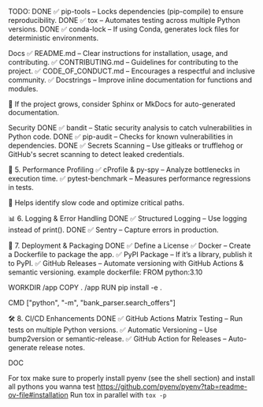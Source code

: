 TODO:
DONE ✅ pip-tools – Locks dependencies (pip-compile) to ensure reproducibility.
DONE ✅ tox – Automates testing across multiple Python versions.
DONE ✅ conda-lock – If using Conda, generates lock files for deterministic environments.

Docs
✅ README.md – Clear instructions for installation, usage, and contributing.
✅ CONTRIBUTING.md – Guidelines for contributing to the project.
✅ CODE_OF_CONDUCT.md – Encourages a respectful and inclusive community.
✅ Docstrings – Improve inline documentation for functions and modules.

📌 If the project grows, consider Sphinx or MkDocs for auto-generated documentation.


Security
DONE ✅ bandit – Static security analysis to catch vulnerabilities in Python code.
DONE ✅ pip-audit – Checks for known vulnerabilities in dependencies.
DONE ✅ Secrets Scanning – Use gitleaks or trufflehog or GitHub's secret scanning to detect leaked credentials.


🚀 5. Performance Profiling
✅ cProfile & py-spy – Analyze bottlenecks in execution time.
✅ pytest-benchmark – Measures performance regressions in tests.

📌 Helps identify slow code and optimize critical paths.

📊 6. Logging & Error Handling
DONE ✅ Structured Logging – Use logging instead of print().
DONE ✅ Sentry – Capture errors in production.



📡 7. Deployment & Packaging
DONE ✅ Define a License
✅ Docker – Create a Dockerfile to package the app.
✅ PyPI Package – If it’s a library, publish it to PyPI.
✅ GitHub Releases – Automate versioning with GitHub Actions & semantic versioning.
example dockerfile:
FROM python:3.10

WORKDIR /app
COPY . /app
RUN pip install -e .

CMD ["python", "-m", "bank_parser.search_offers"]


🛠 8. CI/CD Enhancements
DONE ✅ GitHub Actions Matrix Testing – Run tests on multiple Python versions.
✅ Automatic Versioning – Use bump2version or semantic-release.
✅ GitHub Action for Releases – Auto-generate release notes.



DOC

For tox make sure to properly install pyenv (see the shell section) and install all pythons you wanna test
https://github.com/pyenv/pyenv?tab=readme-ov-file#installation
Run tox in parallel with `tox -p`



